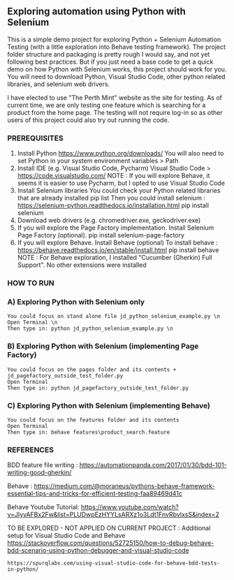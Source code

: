 ## Exploring automation using Python with Selenium

This is a simple demo project for exploring Python + Selenium Automation Testing (with a little exploration into Behave testing framework).  The project folder structure and packaging is pretty rough I would say, and not yet following best practices.  But if you just need a base code to get a quick demo on how Python with Selenium works, this project should work for you.  You will need to download Python, Visual Studio Code, other python related libraries, and selenium web drivers.

I have elected to use "The Perth Mint" website as the site for testing.
As of current time, we are only testing one feature which is searching for a product from the home page.
The testing will not require log-in so as other users of this project could also try out running the code.

### PREREQUISITES
1) Install Python
    https://www.python.org/downloads/
    You will also need to set Python in your system environment variables > Path
2) Install IDE (e.g. Visual Studio Code, Pycharm)
    Visual Studio Code > https://code.visualstudio.com/
        NOTE : If you will explore Behave, it seems it is easier to use Pycharm, but I opted to use Visual Studio Code
3) Install Selenium libraries
    You could check your Python related libraries that are already installed
        pip list
    Then you could install selenium : https://selenium-python.readthedocs.io/installation.html
        pip install selenium
4) Download web drivers (e.g. chromedriver.exe, geckodriver.exe)
5) If you will explore the Page Factory implementation. Install Selenium Page Factory (optional).
    pip install selenium-page-factory
6) If you will explore Behave. Install Behave (optional)
    To install behave : https://behave.readthedocs.io/en/stable/install.html
    pip install behave
        NOTE : For Behave exploration, I installed "Cucumber (Gherkin) Full Support". No other extensions were installed

### HOW TO RUN
### A) Exploring Python with Selenium only
    You could focus on stand alone file jd_python_selenium_example.py \n
    Open Terminal \n
    Then type in: python jd_python_selenium_example.py \n
### B) Exploring Python with Selenium (implementing Page Factory)
    You could focus on the pages folder and its contents +     jd_pagefactory_outside_test_folder.py
    Open Terminal
    Then type in: python jd_pagefactory_outside_test_folder.py

    
### C) Exploring Python with Selenium (implementing Behave)
    You could focus on the features folder and its contents
    Open Terminal
    Then type in: behave features\product_search.feature

### REFERENCES
BDD feature file writing :
    https://automationpanda.com/2017/01/30/bdd-101-writing-good-gherkin/

Behave :
    https://medium.com/@moraneus/pythons-behave-framework-essential-tips-and-tricks-for-efficient-testing-faa89469d41c

Behave Youtube Tutorial:
    https://www.youtube.com/watch?v=JIyvAFBx2Fw&list=PLUDwpEzHYYLsARXz1o3Ldt1FnvRbvlxsS&index=2

TO BE EXPLORED - NOT APPLIED ON CURRENT PROJECT : Additional setup for Visual Studio Code and Behave 
    https://stackoverflow.com/questions/52725150/how-to-debug-behave-bdd-scenario-using-python-debugger-and-visual-studio-code

    https://spurqlabs.com/using-visual-studio-code-for-behave-bdd-tests-in-python/
    